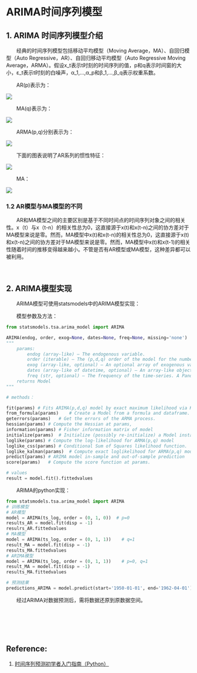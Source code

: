 # ARIMA时间序列模型

## 1. ARIMA 时间序列模型介绍

&emsp;&emsp;经典的时间序列模型包括移动平均模型（Moving Average，MA）、自回归模型（Auto Regressive，AR）、自回归移动平均模型（Auto Regressive Moving Average，ARMA）。假设x_t表示t时刻的时间序列的值，p和q表示时间窗的大小，ε_t表示t时刻的白噪声，α_1,…,α_p和β_1,…,β_q表示权重系数。

&emsp;&emsp;AR(p)表示为：

![](https://upload-images.jianshu.io/upload_images/10947003-a1473ca3666ba125.png?imageMogr2/auto-orient/strip%7CimageView2/2/w/200)

&emsp;&emsp;MA(q)表示为：

![](https://upload-images.jianshu.io/upload_images/10947003-ae0cb30bb1678bde.png?imageMogr2/auto-orient/strip%7CimageView2/2/w/200)

&emsp;&emsp;ARMA(p,q)分别表示为：

![](https://upload-images.jianshu.io/upload_images/10947003-9dc20c2176de80f5.png?imageMogr2/auto-orient/strip%7CimageView2/2/w/200)

&emsp;&emsp;下面的图表说明了AR系列的惯性特征：

![](https://upload-images.jianshu.io/upload_images/10947003-044be34937f700f0.png?imageMogr2/auto-orient/strip%7CimageView2/2/w/600)

&emsp;&emsp;MA：

![](https://upload-images.jianshu.io/upload_images/10947003-8ccc170f3ac3fb63.png?imageMogr2/auto-orient/strip%7CimageView2/2/w/600)

### 1.2 AR模型与MA模型的不同

&emsp;&emsp;AR和MA模型之间的主要区别是基于不同时间点的时间序列对象之间的相关性。x（t）与x（t-n）的相关性总为0，这直接源于x(t)和x(t-n)之间的协方差对于MA模型来说是零。然而，MA模型中x(t)和x(t-n)的相关性总为0，这直接源于x(t)和x(t-n)之间的协方差对于MA模型来说是零。然而，MA模型中x(t)和x(t-1)的相关性随着时间的推移变得越来越小。不管是否有AR模型或MA模型，这种差异都可以被利用。

<br>

## 2. ARIMA模型实现

&emsp;&emsp;ARIMA模型可使用statsmodels中的ARIMA模型实现：

&emsp;&emsp;模型参数及方法：

```python
from statsmodels.tsa.arima_model import ARIMA

ARIMA(endog, order, exog=None, dates=None, freq=None, missing='none')
"""
    params:
        endog (array-like) – The endogenous variable.
        order (iterable) – The (p,d,q) order of the model for the number of AR parameters, differences, and MA parameters to use.
        exog (array-like, optional) – An optional array of exogenous variables. This should not include a constant or trend. You can specify this in the fit method.
        dates (array-like of datetime, optional) – An array-like object of datetime objects. If a pandas object is given for endog or exog, it is assumed to have a DateIndex.
        freq (str, optional) – The frequency of the time-series. A Pandas offset or ‘B’, ‘D’, ‘W’, ‘M’, ‘A’, or ‘Q’. This is optional if dates are given.
    returns Model
"""

# methods：

fit(params)	# Fits ARIMA(p,d,q) model by exact maximum likelihood via Kalman filter.
from_formula(params)	# Create a Model from a formula and dataframe.
geterrors(params)	# Get the errors of the ARMA process.
hessian(params) # Compute the Hessian at params,
information(params)	# Fisher information matrix of model
initialize(params)	# Initialize (possibly re-initialize) a Model instance.
loglike(params)	# Compute the log-likelihood for ARMA(p,q) model
loglike_css(params)	# Conditional Sum of Squares likelihood function.
loglike_kalman(params)	# Compute exact loglikelihood for ARMA(p,q) model by the Kalman Filter.
predict(params)	# ARIMA model in-sample and out-of-sample prediction
score(params)	# Compute the score function at params.

# values
result = model.fit().fittedvalues
```

&emsp;&emsp;ARIMA的python实现：

```python
from statsmodels.tsa.arima_model import ARIMA
# 训练模型
# AR模型
model = ARIMA(ts_log, order = (0, 1, 0))  # p=0
results_AR = model.fit(disp = -1)
resulrs_AR.fittedvalues
# MA模型
model = ARIMA(ts_log, order = (0, 1, 1))    # q=1
result_MA = model.fit(disp = -1)
results_MA.fittedvalues
# ARIMA模型
model = ARIMA(ts_log, order = (0, 1, 1))    # p=0, q=1
result_MA = model.fit(disp = -1)
results_MA.fittedvalues

# 预测结果
predictions_ARIMA = model.predict(start='1950-01-01', end='1962-04-01')
```

&emsp;&emsp;经过ARIMA对数据预测后，需将数据还原到原数据空间。

<br>
<br>
<br>
<br>

## Reference:

1. [时间序列预测初学者入门指南（Python）](https://github.com/IngridLiu/Notebook/blob/master/%E6%97%B6%E9%97%B4%E5%BA%8F%E5%88%97%E5%88%86%E6%9E%90%E5%AD%A6%E4%B9%A0%E7%AC%94%E8%AE%B0/1.%20%E6%97%B6%E9%97%B4%E5%BA%8F%E5%88%97%E9%A2%84%E6%B5%8B%E5%88%9D%E5%AD%A6%E8%80%85%E5%85%A5%E9%97%A8%E6%8C%87%E5%8D%97%EF%BC%88Python%EF%BC%89.md)

